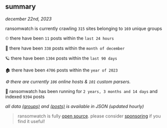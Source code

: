 
## summary
_december 22nd, 2023_

ransomwatch is currently crawling `315` sites belonging to `169` unique groups

⏲ there have been `11` posts within the `last 24 hours`

🦈 there have been `338` posts within the `month of december`

🪐 there have been `1304` posts within the `last 90 days`

🏚 there have been `4706` posts within the `year of 2023`

_⚙️ there are currently `106` online hosts & `101` custom parsers._

🦕 ransomwatch has been running for `2 years, 3 months and 14 days` and indexed `9394` posts

_all data  [(groups)](http://ransomwhat.telemetry.ltd/groups) and [(posts)](http://ransomwhat.telemetry.ltd/posts) is available in JSON (updated hourly)_

> ransomwatch is fully [open source](https://github.com/joshhighet/ransomwatch#ransomwatch--). please consider [sponsoring](https://github.com/sponsors/joshhighet) if you find it useful!
